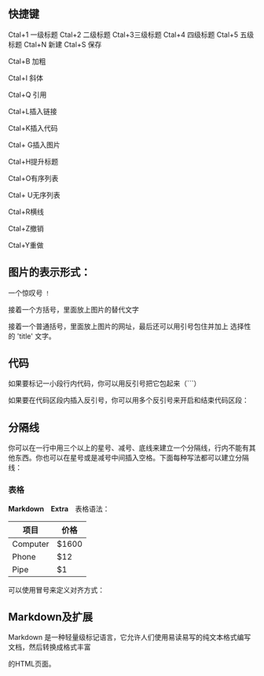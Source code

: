 ## 快捷键

Ctal+1 一级标题
Ctal+2 二级标题
Ctal+3三级标题
Ctal+4 四级标题
Ctal+5 五级标题
Ctal+N 新建
Ctal+S 保存

Ctal+B 加粗

Ctal+I 斜体

Ctal+Q 引用

Ctal+L插入链接

Ctal+K插入代码

Ctal+ G插入图片

Ctal+H提升标题

Ctal+O有序列表

Ctal+ U无序列表

Ctal+R横线

Ctal+Z撤销

Ctal+Y重做

## 图片的表示形式：

一个惊叹号 `！`

接着一个方括号，里面放上图片的替代文字

接着一个普通括号，里面放上图片的网址，最后还可以用引号包住并加上 选择性的 'title' 文字。

## 代码

如果要标记一小段行内代码，你可以用反引号把它包起来（```）

如果要在代码区段内插入反引号，你可以用多个反引号来开启和结束代码区段：

## 分隔线

你可以在一行中用三个以上的星号、减号、底线来建立一个分隔线，行内不能有其他东西。你也可以在星号或是减号中间插入空格。下面每种写法都可以建立分隔线：

### 表格

**Markdown　Extra**　表格语法：

| 项目       | 价格    |
| -------- | ----- |
| Computer | $1600 |
| Phone    | $12   |
| Pipe     | $1    |

可以使用冒号来定义对齐方式：

## Markdown及扩展

Markdown 是一种轻量级标记语言，它允许人们使用易读易写的纯文本格式编写文档，然后转换成格式丰富

的HTML页面。

